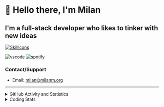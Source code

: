 # 👋 Hello there, I'm Milan
## I'm a full-stack developer who likes to tinker with new ideas
[![SkillIcons](https://skillicons.dev/icons?i=js,ts,nextjs,tailwind,html,go,bash,git,nginx,prisma,kubernetes,docker,linux)](https://skillicons.dev)

![vscode](https://nocache.advaith.workers.dev?url=https://img.shields.io/endpoint?url=https://dev.discordprofiles.me/api/badge/vscode/423203831971708958)
![spotify](https://nocache.advaith.workers.dev?url=https://img.shields.io/endpoint?url=https://dev.discordprofiles.me/api/badge/spotify/423203831971708958)

### Contact/Support

- Email: [milan@milanm.org](mailto:milan@milanm.org)
 
---
 
<details>
  <summary>GitHub Activity and Statistics</summary>
  <img src="/github-metrics.svg" />
</details>
<details>
  <summary>Coding Stats</summary>
  <!--START_SECTION:waka-->

```txt
TypeScript   9 hrs 57 mins   █████████████████████▒░░░   85.65 %
JSON         41 mins         █▓░░░░░░░░░░░░░░░░░░░░░░░   06.02 %
Docker       38 mins         █▒░░░░░░░░░░░░░░░░░░░░░░░   05.59 %
Other        10 mins         ▒░░░░░░░░░░░░░░░░░░░░░░░░   01.45 %
Git Config   8 mins          ▒░░░░░░░░░░░░░░░░░░░░░░░░   01.17 %
```

<!--END_SECTION:waka-->
</details>
